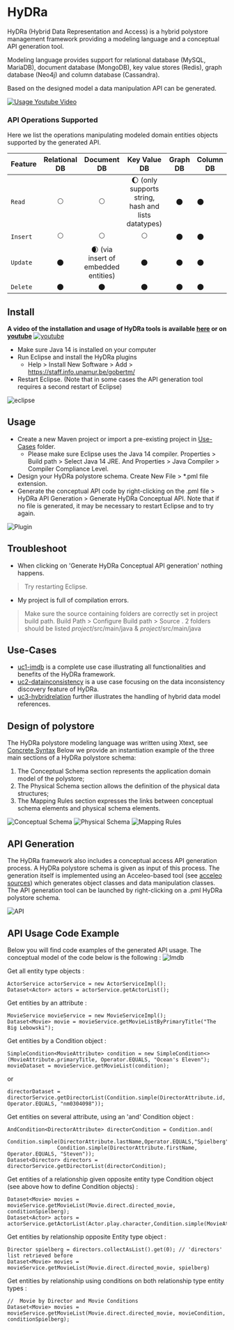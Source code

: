 # HyDRa
HyDRa (Hybrid Data Representation and Access) is a hybrid polystore management framework providing a modeling language and a conceptual API generation tool.

Modeling language provides support for relational database (MySQL, MariaDB), document database (MongoDB), key value stores (Redis), graph database (Neo4j) and column database (Cassandra).

Based on the designed model a data manipulation API can be generated.

[![Usage Youtube Video](https://img.youtube.com/vi/oTTFhHpt9IY/0.jpg)](https://www.youtube.com/watch?v=oTTFhHpt9IY)

### API Operations Supported
Here we list the operations manipulating modeled domain entities objects supported by the generated API.

| Feature | Relational DB | Document DB | Key Value DB | Graph DB | Column DB |
|----|:---:|:---:|:---:|:---:|---|
| `Read ` | 🌕 | 🌕 | 🌔 (only supports string, hash and lists datatypes) | 🌑 | 🌑 |
| `Insert` | 🌕 | 🌕 | 🌕 | 🌑 | 🌑 |
| `Update` | 🌑 | 🌒 (via insert of embedded entities) | 🌑 | 🌑 | 🌑 |
| `Delete` | 🌑 | 🌑 | 🌑 | 🌑 | 🌑 |

## Install

**A video of the installation and usage of HyDRa tools is available [here](https://github.com/gobertm/HyDRa/raw/main/Use-Cases/resources/Video-Installation-Usage.mp4) or on [youtube](https://youtu.be/-Auy5prYMOw)**
[![youtube](https://img.youtube.com/vi/-Auy5prYMOw/0.jpg)](https://youtu.be/-Auy5prYMOw)

-   Make sure Java 14 is installed on your computer
-   Run Eclipse and install the HyDRa plugins
    -   Help > Install New Software > Add > https://staff.info.unamur.be/gobertm/
-   Restart Eclipse. (Note that in some cases the API generation tool requires a second restart of Eclipse)

![eclipse](Use-Cases/resources/eclipse.PNG)

## Usage
-   Create a new Maven project or import a pre-existing project in [Use-Cases](Use-Cases/) folder.
    -   Please make sure Eclipse uses the Java 14 compiler. Properties > Build path > Select Java 14 JRE. 
    And Properties > Java Compiler > Compiler Compliance Level.
-   Design your HyDRa polystore schema. Create New File > *.pml file extension.
-   Generate the conceptual API code by right-clicking on the .pml file > HyDRa API Generation > Generate HyDRa Conceptual API. Note that if no file is generated, it may be necessary to restart Eclipse and to try again.

![Plugin](Use-Cases/resources/ApiPlugin.PNG)

## Troubleshoot
-   When clicking on 'Generate HyDRa Conceptual API generation' nothing happens.
> Try restarting Eclipse.
- My project is full of compilation errors. 
> Make sure the source containing folders are correctly set in project build path. Build Path > Configure Build path > Source . 2 folders should be listed *project*/src/main/java & *project*/src/main/java

## Use-Cases 

-   [uc1-imdb](Use-Cases/uc1-imdb) is a complete use case illustrating all functionalities and benefits of the HyDRa framework.
-   [uc2-datainconsistency](Use-Cases/uc2-datainconsistency) is a use case focusing on the data inconsistency discovery feature of HyDRa.
-   [uc3-hybridrelation](Use-Cases/uc3-hybridrelation) further illustrates the handling of hybrid data model references.

## Design of polystore

The HyDRa polystore modeling language was written using Xtext, see [Concrete Syntax](be.unamur.polystore/src/be/unamur/polystore/Pml.xtext)
Below we provide an instantiation example of the three main sections of a HyDRa polystore schema:
1.  The Conceptual Schema section represents the application domain model of the polystore;
2.  The Physical Schema section allows the definition of the physical data structures;
3.  The Mapping Rules section expresses the links between conceptual schema elements and physical schema elements.

![Conceptual Schema](Use-Cases/uc1-imdb/src/main/resources/ConceptualSchema.PNG)
![Physical Schema](Use-Cases/uc1-imdb/src/main/resources/PhysicalSchema.PNG)
![Mapping Rules](Use-Cases/uc1-imdb/src/main/resources/MappingRules.PNG) 

## API Generation

The HyDRa framework also includes a conceptual access API generation process.
A HyDRa polystore schema is given as input of this process. The generation itself is implemented using an Acceleo-based tool (see [acceleo sources](be.unamur.polystore.acceleo)) which generates object classes and data manipulation classes. The API generation tool can be launched by right-clicking on a .pml HyDRa polystore schema.

![API](Use-Cases/resources/ApiGeneration.PNG)

## API Usage Code Example

Below you will find code examples of the generated API usage.
The conceptual model of the code below is the following : 
![Imdb](Use-Cases/resources/Imdbmodel.PNG)

Get all entity type objects :
```
ActorService actorService = new ActorServiceImpl();
Dataset<Actor> actors = actorService.getActorList();
```

Get entities by an attribute :
```
MovieService movieService = new MovieServiceImpl();
Dataset<Movie> movie = movieService.getMovieListByPrimaryTitle("The Big Lebowski");
```

Get entities by a Condition object : 
```
SimpleCondition<MovieAttribute> condition = new SimpleCondition<>(MovieAttribute.primaryTitle, Operator.EQUALS, "Ocean's Eleven");
movieDataset = movieService.getMovieList(condition);
```
or 
```
directorDataset = directorService.getDirectorList(Condition.simple(DirectorAttribute.id, Operator.EQUALS, "nm0304098"));
```

Get entities on several attribute, using an 'and' Condition object :
```
AndCondition<DirectorAttribute> directorCondition = Condition.and(
                Condition.simple(DirectorAttribute.lastName,Operator.EQUALS,"Spielberg"),
                Condition.simple(DirectorAttribute.firstName, Operator.EQUALS, "Steven"));
Dataset<Director> directors = directorService.getDirectorList(directorCondition); 
```

Get entities of a relationship given opposite entity type Condition object (see above how to define Condition objects) :
```
Dataset<Movie> movies = movieService.getMovieList(Movie.direct.directed_movie, conditionSpielberg);
Dataset<Actor> actors = actorService.getActorList(Actor.play.character,Condition.simple(MovieAttribute.primaryTitle,Operator.EQUALS,"Tennet"));
```

Get entities by relationship opposite Entity type object :
```
Director spielberg = directors.collectAsList().get(0); // 'directors' list retrieved before
Dataset<Movie> movies = movieService.getMovieList(Movie.direct.directed_movie, spielberg)
```

Get entities by relationship using conditions on both relationship type entity types : 
```
//  Movie by Director and Movie Conditions
Dataset<Movie> movies = movieService.getMovieList(Movie.direct.directed_movie, movieCondition, conditionSpielberg);
```